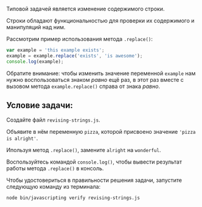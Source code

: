 Типовой задачей является изменение содержимого строки.

Строки обладают функциональностью для проверки их содержимого и манипуляций над ним.

Рассмотрим пример использования метода `.replace()`:

```js
var example = 'this example exists';
example = example.replace('exists', 'is awesome');
console.log(example);
```

Обратите внимание: чтобы изменить значение переменной `example` нам нужно воспользоваться знаком _равно_ ещё раз, в этот раз вместе с вызовом метода `example.replace()` справа от знака _равно_.

## Условие задачи:

Создайте файл `revising-strings.js`.

Объявите в нём переменную `pizza`, которой присвоено значение `'pizza is alright'`.

Ипользуя метод `.replace()`, замените `alright` на `wonderful`.

Воспользуйтесь командой `console.log()`, чтобы вывести результат работы метода `.replace()` в консоль.

Чтобы удостовериться в правильности решения задачи, запустите следующую команду из терминала:

```bash
node bin/javascripting verify revising-strings.js
```
